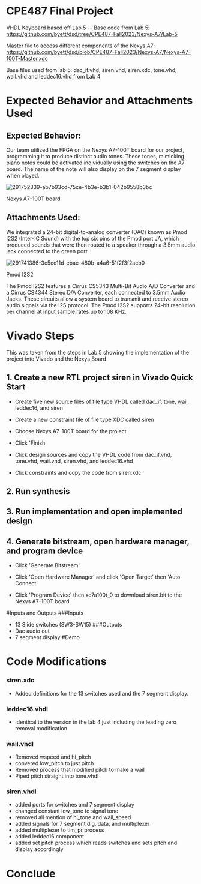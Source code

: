 # CPE487 Final Project
VHDL Keyboard based off Lab 5 -- Base code from Lab 5: https://github.com/byett/dsd/tree/CPE487-Fall2023/Nexys-A7/Lab-5

Master file to access different components of the Nexys A7: https://github.com/byett/dsd/blob/CPE487-Fall2023/Nexys-A7/Nexys-A7-100T-Master.xdc

Base files used from lab 5: dac_if.vhd, siren.vhd, siren.xdc, tone.vhd, wail.vhd and leddec16.vhd from Lab 4

# Expected Behavior and Attachments Used
## Expected Behavior: 

Our team utilized the FPGA on the Nexys A7-100T board for our project, programming it to produce distinct audio tones. These tones, mimicking piano notes could be activated individually using the switches on the A7 board. The name of the note will also display on the 7 segment display when played.

![291752339-ab7b93cd-75ce-4b3e-b3b1-042b9558b3bc](https://github.com/terzoc/Keyboard-Project/assets/144179870/e4f99b41-a2e8-498a-ad05-4dbf23a3c231)

Nexys A7-100T board

## Attachments Used: 

We integrated a 24-bit digital-to-analog converter (DAC) known as Pmod I2S2 (Inter-IC Sound) with the top six pins of the Pmod port JA, which produced sounds that were then routed to a speaker through a 3.5mm audio jack connected to the green port.

![291741386-3c5ee11d-ebac-480b-a4a6-51f2f3f2acb0](https://github.com/terzoc/Keyboard-Project/assets/144179870/f9ea8527-ec25-4acf-b3b1-7bb3da248740)

Pmod I2S2

The Pmod I2S2 features a Cirrus CS5343 Multi-Bit Audio A/D Converter and a Cirrus CS4344 Stereo D/A Converter, each connected to 3.5mm Audio Jacks. These circuits allow a system board to transmit and receive stereo audio signals via the I2S protocol. The Pmod I2S2 supports 24-bit resolution per channel at input sample rates up to 108 KHz.

# Vivado Steps
This was taken from the steps in Lab 5 showing the implementation of the project into Vivado and the Nexys Board

## 1. Create a new RTL project siren in Vivado Quick Start
- Create five new source files of file type VHDL called dac_if, tone, wail, leddec16, and siren

- Create a new constraint file of file type XDC called siren

- Choose Nexys A7-100T board for the project

- Click 'Finish'

- Click design sources and copy the VHDL code from dac_if.vhd, tone.vhd, wail.vhd, siren.vhd, and leddec16.vhd

- Click constraints and copy the code from siren.xdc

## 2. Run synthesis
## 3. Run implementation and open implemented design
## 4. Generate bitstream, open hardware manager, and program device
- Click 'Generate Bitstream'

- Click 'Open Hardware Manager' and click 'Open Target' then 'Auto Connect'

- Click 'Program Device' then xc7a100t_0 to download siren.bit to the Nexys A7-100T board

#Inputs and Outputs
###Inputs
- 13 Slide switches (SW3-SW15)
###Outputs
- Dac audio out
- 7 segment display
#Demo


# Code Modifications 
### siren.xdc
- Added definitions for the 13 switches used and the 7 segment display. 
### leddec16.vhdl
- Identical to the version in the lab 4 just including the leading zero removal modification
### wail.vhdl
- Removed wspeed and hi_pitch
- convered low_pitch to just pitch
- Removed process that modified pitch to make a wail
- Piped pitch straight into tone.vhdl
### siren.vhdl
- added ports for switches and 7 segment display
- changed constant low_tone to signal tone
- removed all mention of hi_tone and wail_speed
- added signals for 7 segment dig, data, and multiplexer
- added multiplexer to tim_pr process
- added leddec16 component
- added set pitch process which reads switches and sets pitch and display accordingly

# Conclude

